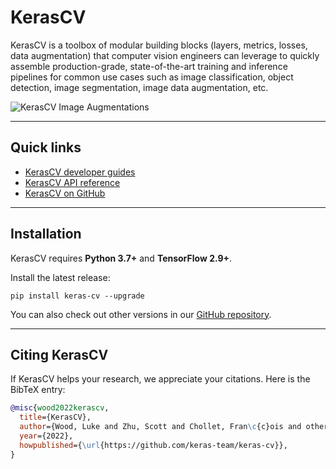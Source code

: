 # KerasCV

KerasCV is a toolbox of modular building blocks (layers, metrics, losses, data augmentation) that computer vision engineers can leverage to quickly assemble production-grade, state-of-the-art training and inference pipelines for common use cases such as image classification, object detection, image segmentation, image data augmentation, etc.

![KerasCV Image Augmentations](/img/keras-cv-augmentations.gif)

---
## Quick links

* [KerasCV developer guides](/guides/keras_cv/)
* [KerasCV API reference](/api/keras_cv/)
* [KerasCV on GitHub](https://github.com/keras-team/keras-cv)

---
## Installation

KerasCV requires **Python 3.7+** and **TensorFlow 2.9+**.

Install the latest release:

```
pip install keras-cv --upgrade
```

You can also check out other versions in our
[GitHub repository](https://github.com/keras-team/keras-cv/releases).

---
## Citing KerasCV

If KerasCV helps your research, we appreciate your citations.
Here is the BibTeX entry:

```bibtex
@misc{wood2022kerascv,
  title={KerasCV},
  author={Wood, Luke and Zhu, Scott and Chollet, Fran\c{c}ois and others},
  year={2022},
  howpublished={\url{https://github.com/keras-team/keras-cv}},
}
```
